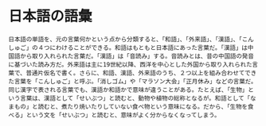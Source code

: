 # 日本語の語彙

    日本語の単語を、元の言葉何かという点から分類すると、「和語」、「外来語」、「漢語」、「こんしゅご」の４つにわけることができる。和語はもともと日本語にあった言葉だ。「漢語」は中国語から取り入れられた言葉だ。「漢語」は「音読み」する。音読みとは、昔の中国語の発音に基づいた読み方だ。外来語は主に19世紀以降、西洋を中心とした外国から取り入れられた言葉で、普通片仮名で書く。さらに、和語、漢語、外来語のうち、２つ以上を組み合わせてできた言葉を「こんしゅご」と呼ぶ。「消しゴム」や「マラソン大会」「正月休み」などの言葉だ。
    同じ漢字で表される言葉でも、漢語か和語かで意味が違うことがある。たとえば、「生物」という言葉は、漢語として「せいぶつ」と読むと、動物や植物の総称となるが。和語として「なまもの」と読むと、煮たり焼いたりしていない食べ物という意味になる。だから、「生物を食べる」という文を「せいぶつ」と読むと、意味がよく分からなくなってしまう。

